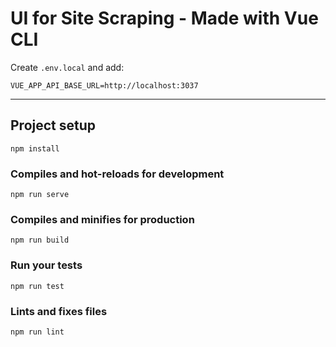 # UI for Site Scraping - Made with Vue CLI

Create `.env.local` and add:
```
VUE_APP_API_BASE_URL=http://localhost:3037
```

---

## Project setup
```
npm install
```

### Compiles and hot-reloads for development
```
npm run serve
```

### Compiles and minifies for production
```
npm run build
```

### Run your tests
```
npm run test
```

### Lints and fixes files
```
npm run lint
```
